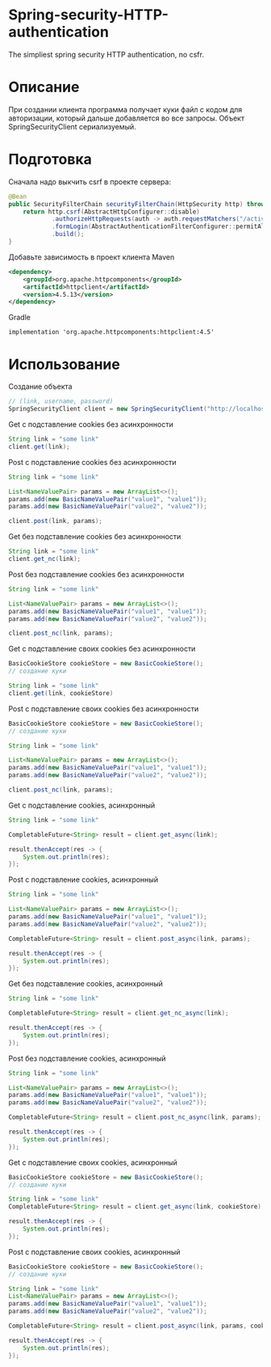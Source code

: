 # Spring-security-HTTP-authentication
The simpliest spring security HTTP authentication, no csfr.

# Описание
При создании клиента программа получает куки файл с кодом для авторизации, который дальше добавляется во все запросы.
Объект SpringSecurityClient сериализуемый. 

# Подготовка
Сначала надо выкчить csrf в проекте сервера:
```java
@Bean
public SecurityFilterChain securityFilterChain(HttpSecurity http) throws Exception {
    return http.csrf(AbstractHttpConfigurer::disable)
            .authorizeHttpRequests(auth -> auth.requestMatchers("/activities/**", "/operations/**").authenticated())
            .formLogin(AbstractAuthenticationFilterConfigurer::permitAll)
            .build();
}
```
Добавьте зависимость в проект клиента
Maven
```xml
<dependency>
    <groupId>org.apache.httpcomponents</groupId>
    <artifactId>httpclient</artifactId>
    <version>4.5.13</version>
</dependency>
```
Gradle
```
implementation 'org.apache.httpcomponents:httpclient:4.5'
```

# Использование

Создание объекта
```java
// (link, username, password)
SpringSecurityClient client = new SpringSecurityClient("http://localhost:8080/login", "admin", "admin");
```

Get с подставление cookies без асинхронности
```java
String link = "some link"
client.get(link);
```

Post с подставление cookies без асинхронности
```java
String link = "some link"

List<NameValuePair> params = new ArrayList<>();
params.add(new BasicNameValuePair("value1", "value1"));
params.add(new BasicNameValuePair("value2", "value2"));

client.post(link, params);
```

Get без подставление cookies без асинхронности
```java
String link = "some link"
client.get_nc(link);
```

Post без подставление cookies без асинхронности
```java
String link = "some link"

List<NameValuePair> params = new ArrayList<>();
params.add(new BasicNameValuePair("value1", "value1"));
params.add(new BasicNameValuePair("value2", "value2"));

client.post_nc(link, params);
```

Get с подставление своих cookies без асинхронности
```java
BasicCookieStore cookieStore = new BasicCookieStore();
// создание куки 

String link = "some link"
client.get(link, cookieStore)

```

Post с подставление своих cookies без асинхронности
```java
BasicCookieStore cookieStore = new BasicCookieStore();
// создание куки 

String link = "some link"

List<NameValuePair> params = new ArrayList<>();
params.add(new BasicNameValuePair("value1", "value1"));
params.add(new BasicNameValuePair("value2", "value2"));

client.post_nc(link, params);
```

Get с подставление cookies, асинхронный
```java
String link = "some link"

CompletableFuture<String> result = client.get_async(link);

result.thenAccept(res -> {
    System.out.println(res);
});
```

Post с подставление cookies, асинхронный
```java
String link = "some link"

List<NameValuePair> params = new ArrayList<>();
params.add(new BasicNameValuePair("value1", "value1"));
params.add(new BasicNameValuePair("value2", "value2"));

CompletableFuture<String> result = client.post_async(link, params);

result.thenAccept(res -> {
    System.out.println(res);
});
```

Get без подставление cookies, асинхронный
```java
String link = "some link"

CompletableFuture<String> result = client.get_nc_async(link);

result.thenAccept(res -> {
    System.out.println(res);
});
```

Post без подставление cookies, асинхронный
```java
String link = "some link"

List<NameValuePair> params = new ArrayList<>();
params.add(new BasicNameValuePair("value1", "value1"));
params.add(new BasicNameValuePair("value2", "value2"));

CompletableFuture<String> result = client.post_nc_async(link, params);

result.thenAccept(res -> {
    System.out.println(res);
});
```

Get с подставление своих cookies, асинхронный
```java
BasicCookieStore cookieStore = new BasicCookieStore();
// создание куки 

String link = "some link"
CompletableFuture<String> result = client.get_async(link, cookieStore);

result.thenAccept(res -> {
    System.out.println(res);
});

```

Post с подставление своих cookies, асинхронный
```java
BasicCookieStore cookieStore = new BasicCookieStore();
// создание куки 

String link = "some link"
List<NameValuePair> params = new ArrayList<>();
params.add(new BasicNameValuePair("value1", "value1"));
params.add(new BasicNameValuePair("value2", "value2"));

CompletableFuture<String> result = client.post_async(link, params, cookieStore);

result.thenAccept(res -> {
    System.out.println(res);
});
```
